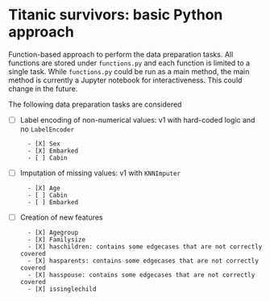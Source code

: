 # Titanic survivors: basic Python approach
Function-based approach to perform the data preparation tasks.  All functions are stored under `functions.py` and each function is limited to a single task.  While `functions.py` could be run as a main method, the main method is currently a Jupyter notebook for interactiveness.  This could change in the future.

The following data preparation tasks are considered
- [ ] Label encoding of non-numerical values:  v1 with hard-coded logic and no `LabelEncoder`

        - [X] Sex
        - [X] Embarked
        - [ ] Cabin
        
- [ ] Imputation of missing values: v1 with `KNNImputer`

        - [X] Age
        - [ ] Cabin
        - [ ] Embarked

- [ ] Creation of new features

        - [X] Agegroup
        - [X] Familysize
        - [X] haschildren: contains some edgecases that are not correctly covered
        - [X] hasparents: contains some edgecases that are not correctly covered
        - [X] hasspouse: contains some edgecases that are not correctly covered
        - [X] issinglechild